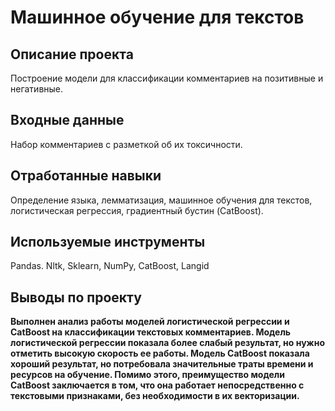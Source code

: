 #  Машинное обучение для текстов
## Описание проекта
Построение модели для классификации комментариев на позитивные и негативные.
## Входные данные
Набор комментариев с разметкой об их токсичности.
## Отработанные навыки
Определение языка, лемматизация, машинное обучения для текстов, логистическая регрессия, градиентный бустин (CatBoost).
## Используемые инструменты
Pandas. Nltk, Sklearn, NumPy, CatBoost, Langid
## Выводы по проекту
**Выполнен анализ работы моделей логистической регрессии и CatBoost на классификации текстовых комментариев. Модель логистической регрессии показала более слабый результат, но нужно отметить высокую скорость ее работы. Модель CatBoost показала хороший результат, но потребовала значительные траты времени и ресурсов на обучение. Помимо этого, преимущество модели CatBoost заключается в том, что она работает непосредственно с текстовыми признаками, без необходимости в их векторизации.**